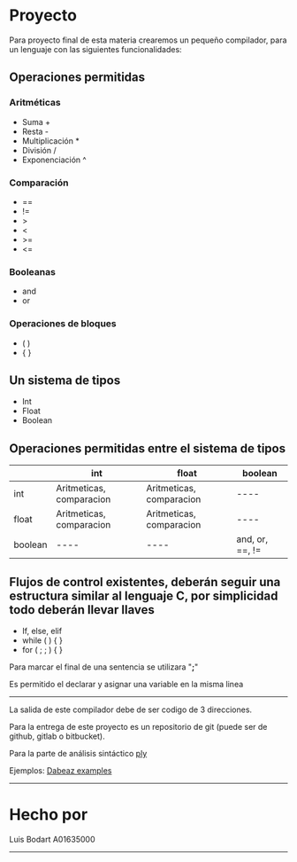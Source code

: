 # Proyecto

Para proyecto final de esta materia crearemos un pequeño compilador, para un lenguaje con las siguientes funcionalidades:

## Operaciones permitidas

### Aritméticas

- Suma +
- Resta -
- Multiplicación *
- División /
- Exponenciación ^

### Comparación

- ==
- !=
- \>
- <
- \>=
- <=

### Booleanas

- and
- or

### Operaciones de bloques

- ( )
- { }

## Un sistema de tipos

- Int
- Float
- Boolean

## Operaciones permitidas entre el sistema de tipos

|         | int                      | float                    | boolean         |
|---------|--------------------------|--------------------------|-----------------|
| int     | Aritmeticas, comparacion | Aritmeticas, comparacion | ----            |
| float   | Aritmeticas, comparacion | Aritmeticas, comparacion | ----            |
| boolean | ----                     | ----                     | and, or, ==, != |

## Flujos de control existentes, deberán seguir una estructura similar al lenguaje C, por simplicidad todo deberán llevar llaves

- If, else, elif
- while ( ) { }
- for ( ; ; ) { }

Para marcar el final de una sentencia se utilizara "**;**"

Es permitido el declarar y asignar una variable en la misma linea

---

La salida de este compilador debe de ser codigo de 3 direcciones.

Para la entrega de este proyecto es un repositorio de git (puede ser de github, gitlab o bitbucket).

Para la parte de análisis sintáctico [ply](https://www.dabeaz.com/ply/ply.html)

Ejemplos: [Dabeaz examples](https://github.com/dabeaz/ply/blob/master/example/)

---
# Hecho por

Luis Bodart A01635000

---
